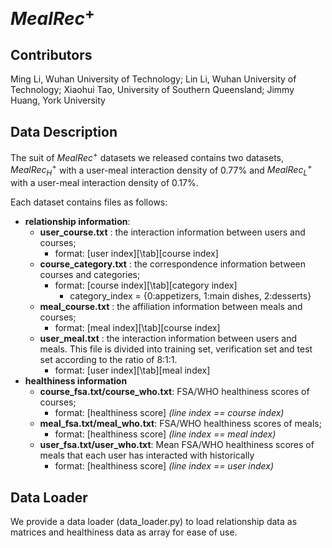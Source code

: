 # $MealRec^+$

## Contributors
Ming Li, Wuhan University of Technology; 
Lin Li, Wuhan University of Technology;
Xiaohui Tao, University of Southern Queensland;
Jimmy	Huang, York University

## Data Description
The suit of $MealRec^+$ datasets we released contains two datasets, $MealRec^+_H$ with a user-meal interaction density of 0.77% and $MealRec^+_L$ with a user-meal interaction density of 0.17%.

Each dataset contains files as follows:
- **relationship information**: 
  - **user_course.txt** : the interaction information between users and courses;
      - format: [user index][\tab][course index]
  - **course_category.txt** : the correspondence information between courses and categories;
      - format: [course index][\tab][category index]
        - category_index = {0:appetizers, 1:main dishes, 2:desserts} 
  - **meal_course.txt** : the affiliation information between meals and courses;
      - format: [meal index][\tab][course index]
  - **user_meal.txt** : the interaction information between users and meals. This file is divided into training set, verification set and test set according to the ratio of 8:1:1. 
      - format: [user index][\tab][meal index]
- **healthiness information**
    - **course_fsa.txt/course_who.txt**: FSA/WHO healthiness scores of courses;
      - format: [healthiness score] *(line index == course index)*
    - **meal_fsa.txt/meal_who.txt**: FSA/WHO healthiness scores of meals;
      - format: [healthiness score] *(line index == meal index)*
    - **user_fsa.txt/user_who.txt**: Mean FSA/WHO healthiness scores of meals that each user has interacted with historically
      - format: [healthiness score] *(line index == user index)*

## Data Loader
We provide a data loader (data_loader.py) to load relationship data as matrices and healthiness data as array for ease of use. 